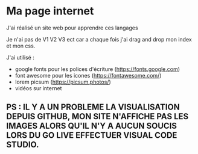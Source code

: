 # Ma page internet 

J'ai réalisé un site web pour apprendre ces langages 

Je n'ai pas de V1 V2 V3 ect car a chaque fois j'ai drag and drop mon index et mon css.

J'ai utilisé : 
- google fonts pour les polices d'écriture (https://fonts.google.com)
- font awesome pour les icones (https://fontawesome.com/)
- lorem picsum  (https://picsum.photos/)
- vidéos sur internet

## PS : IL Y A UN PROBLEME LA VISUALISATION DEPUIS GITHUB, MON SITE N'AFFICHE PAS LES IMAGES ALORS QU'IL N'Y A AUCUN SOUCIS LORS DU GO LIVE EFFECTUER VISUAL CODE STUDIO. 

